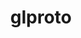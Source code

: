 ---
title: "glproto"
layout: cache
categories: [package, v0.20.0]
meta: {"versions": ["1.4.17"], "compilers": ["gcc@=11.1.0", "gcc@=11.3.0", "gcc@=7.3.1"], "oss": ["amzn2", "ubuntu20.04", "ubuntu22.04"], "platforms": ["linux"], "targets": ["aarch64", "neoverse_n1", "x86_64_v3"], "stacks": ["aws-isc", "aws-isc-aarch64", "data-vis-sdk", "e4s", "gpu-tests", "ml-linux-x86_64-rocm", "root"], "num_specs": 5, "num_specs_by_stack": {"root": 5, "aws-isc-aarch64": 2, "aws-isc": 1, "gpu-tests": 1, "e4s": 1, "data-vis-sdk": 1, "ml-linux-x86_64-rocm": 1}}
spec_details: [{"hash": "rk6gw76uxumhfygoezf4ovv6tz4rdj2o", "compiler": "gcc@=7.3.1", "versions": ["1.4.17"], "os": "amzn2", "platform": "linux", "target": "aarch64", "variants": ["build_system=autotools"], "stacks": ["root", "aws-isc-aarch64"], "size": "-", "tarball": "https://binaries.spack.io/releases/v0.20.0/build_cache/linux-amzn2-aarch64/gcc-7.3.1/glproto-1.4.17/linux-amzn2-aarch64-gcc-7.3.1-glproto-1.4.17-rk6gw76uxumhfygoezf4ovv6tz4rdj2o.spack"}, {"hash": "fgobgaa7dial4dx43plrpwhshpznanci", "compiler": "gcc@=7.3.1", "versions": ["1.4.17"], "os": "amzn2", "platform": "linux", "target": "neoverse_n1", "variants": ["build_system=autotools"], "stacks": ["root", "aws-isc-aarch64"], "size": "-", "tarball": "https://binaries.spack.io/releases/v0.20.0/build_cache/linux-amzn2-neoverse_n1/gcc-7.3.1/glproto-1.4.17/linux-amzn2-neoverse_n1-gcc-7.3.1-glproto-1.4.17-fgobgaa7dial4dx43plrpwhshpznanci.spack"}, {"hash": "xdd6rpd3rq3miaieszoenhf5wzdbt7pw", "compiler": "gcc@=7.3.1", "versions": ["1.4.17"], "os": "amzn2", "platform": "linux", "target": "x86_64_v3", "variants": ["build_system=autotools"], "stacks": ["root", "aws-isc"], "size": "-", "tarball": "https://binaries.spack.io/releases/v0.20.0/build_cache/linux-amzn2-x86_64_v3/gcc-7.3.1/glproto-1.4.17/linux-amzn2-x86_64_v3-gcc-7.3.1-glproto-1.4.17-xdd6rpd3rq3miaieszoenhf5wzdbt7pw.spack"}, {"hash": "bbib7zkzqgrhwvfkdkbkizs4i2eqwkbr", "compiler": "gcc@=11.1.0", "versions": ["1.4.17"], "os": "ubuntu20.04", "platform": "linux", "target": "x86_64_v3", "variants": ["build_system=autotools"], "stacks": ["gpu-tests", "root", "e4s", "data-vis-sdk"], "size": "-", "tarball": "https://binaries.spack.io/releases/v0.20.0/build_cache/linux-ubuntu20.04-x86_64_v3/gcc-11.1.0/glproto-1.4.17/linux-ubuntu20.04-x86_64_v3-gcc-11.1.0-glproto-1.4.17-bbib7zkzqgrhwvfkdkbkizs4i2eqwkbr.spack"}, {"hash": "y5z4t2375e7fbq7zsy3uyjsrzlrosh6n", "compiler": "gcc@=11.3.0", "versions": ["1.4.17"], "os": "ubuntu22.04", "platform": "linux", "target": "x86_64_v3", "variants": ["build_system=autotools"], "stacks": ["ml-linux-x86_64-rocm", "root"], "size": "-", "tarball": "https://binaries.spack.io/releases/v0.20.0/build_cache/linux-ubuntu22.04-x86_64_v3/gcc-11.3.0/glproto-1.4.17/linux-ubuntu22.04-x86_64_v3-gcc-11.3.0-glproto-1.4.17-y5z4t2375e7fbq7zsy3uyjsrzlrosh6n.spack"}]
---